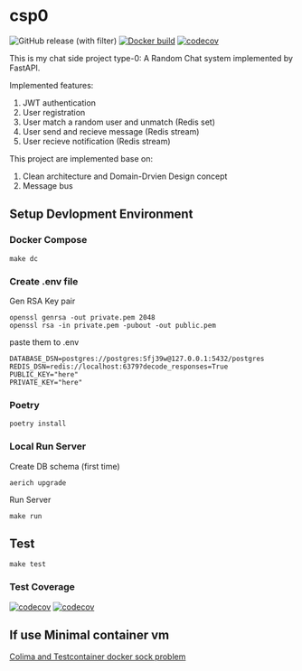 # csp0

![GitHub release (with filter)](https://img.shields.io/github/v/release/dpr-0/csp0)
[![Docker build](https://github.com/dpr-0/csp0/actions/workflows/dockerbuild.yml/badge.svg)](https://github.com/dpr-0/csp0/actions/workflows/dockerbuild.yml)
[![codecov](https://codecov.io/gh/dpr-0/csp0/graph/badge.svg?token=D3D2ST9HDG)](https://codecov.io/gh/dpr-0/csp0)

This is my chat side project type-0: A Random Chat system implemented by FastAPI.

Implemented features:

1. JWT authentication
1. User registration
1. User match a random user and unmatch (Redis set)
1. User send and recieve message (Redis stream)
1. User recieve notification (Redis stream)

This project are implemented base on:

1. Clean architecture and Domain-Drvien Design concept
1. Message bus

## Setup Devlopment Environment

### Docker Compose

```shell
make dc
```

### Create .env file

Gen RSA Key pair

```shell
openssl genrsa -out private.pem 2048
openssl rsa -in private.pem -pubout -out public.pem
```

paste them to .env

```text
DATABASE_DSN=postgres://postgres:Sfj39w@127.0.0.1:5432/postgres
REDIS_DSN=redis://localhost:6379?decode_responses=True
PUBLIC_KEY="here"
PRIVATE_KEY="here"
```

### Poetry

```shell
poetry install
```

### Local Run Server

Create DB schema (first time)

```shell
aerich upgrade
```

Run Server

```shell
make run
```

## Test

```shell
make test
```

### Test Coverage

[![codecov](https://codecov.io/gh/dpr-0/csp0/graph/badge.svg?token=D3D2ST9HDG)](https://codecov.io/gh/dpr-0/csp0)
[![codecov](https://codecov.io/gh/dpr-0/csp0/graphs/icicle.svg?token=D3D2ST9HDG)](https://codecov.io/gh/dpr-0/csp0)

## If use Minimal container vm

[Colima and Testcontainer docker sock problem](<https://github.com/abiosoft/colima/blob/main/docs/FAQ.md#cannot-connect-to-the-docker-daemon-at-unixvarrundockersock-is-the-docker-daemon-running>
)

